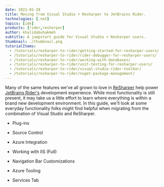 ```yaml
---
date: 2021-01-28
title: Moving from Visual Studio + Resharper to JetBrains Rider.
technologies: [.net]
topics: [ide]
products: [rider,resharper]
author: khalidabuhakmeh
subtitle: A jumpstart guide for Visual Studio + Resharper users.
thumbnail: ./thumbnail.png
tutorialItems: 
  - /tutorials/resharper-to-rider/getting-started-for-resharper-users/
  - /tutorials/resharper-to-rider/rider-debugger-for-resharper-users/
  - /tutorials/resharper-to-rider/working-with-databases/
  - /tutorials/resharper-to-rider/unit-testing-for-resharper-users/
  - /tutorials/resharper-to-rider/visual-studio-rider-toolbar/
  - /tutorials/resharper-to-rider/nuget-package-management/
---
```


Many of the same features we've all grown to love in [ReSharper](https://jetbrains.com/resharper) help power [JetBrains Rider's](https://jetbrains.com/rider) development experience. While most functionality is still present, it may take us a little effort to learn where everything is within a brand new development environment. In this guide, we'll look at some everyday functionality folks might find helpful when migrating from the combination of Visual Studio and ReSharper.

- Plug-ins
  
- Source Control
- Azure Integration
- Working with IIS (Full)
- Navigation Bar Customizations
- Azure Tooling
- Services Tab